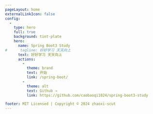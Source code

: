 ```yaml
---
pageLayout: home
externalLinkIcon: false
config:
  -
    type: hero
    full: true
    background: tint-plate
    hero:
      name: Spring Boot3 Study
#      tagline: 好好学习 天天向上
      text: 好好学习 天天向上
      actions:
        -
          theme: brand
          text: 开始
          link: /spring-boot/
        -
          theme: alt
          text: Github →
          link: https://github.com/caobaoqi1024/spring-boot3-study

footer: MIT Licensed | Copyright © 2024 zhaoxi-scut
---
```


